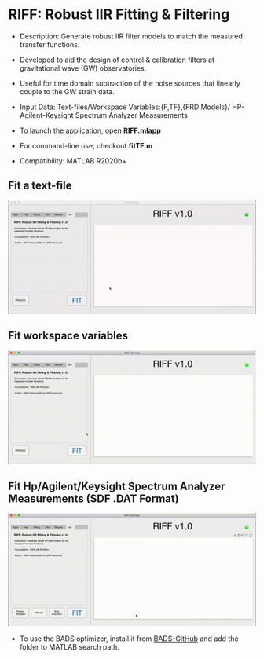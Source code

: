 # RIFF: Robust IIR Fitting & Filtering

- Description: Generate robust IIR filter models to match the measured transfer functions.

- Developed to aid the design of control & calibration filters at gravitational wave (GW) observatories.

- Useful for time domain subtraction of the noise sources that linearly couple to the GW strain data.

- Input Data: Text-files/Workspace Variables:{F,TF},{FRD Models}/ HP-Agilent-Keysight Spectrum Analyzer Measurements

- To launch the application, open **RIFF.mlapp**

- For command-line use, checkout **fitTF.m**

- Compatibility: MATLAB R2020b+

## Fit a text-file
![Alt text](/tutorials/RIFF-tutorial-1.gif)

## Fit workspace variables 
![Alt text](/tutorials/RIFF-tutorial-2.gif)

## Fit Hp/Agilent/Keysight Spectrum Analyzer Measurements (SDF .DAT Format)
![Alt text](/tutorials/RIFF-tutorial-3.gif)

- To use the BADS optimizer, install it from [BADS-GitHub](https://github.com/lacerbi/bads) and add the folder to MATLAB search path.
